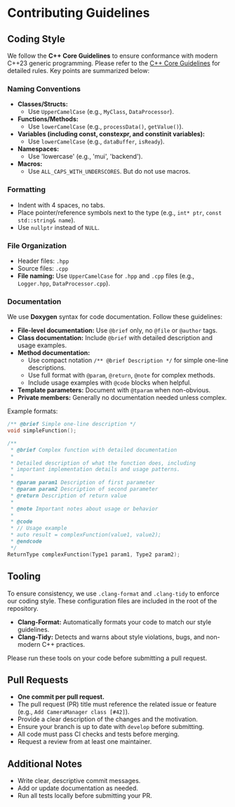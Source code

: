 # Contributing Guidelines

## Coding Style

We follow the **C++ Core Guidelines** to ensure conformance with modern C++23 generic programming. Please refer to the [C++ Core Guidelines](https://isocpp.github.io/CppCoreGuidelines/CppCoreGuidelines) for detailed rules. Key points are summarized below:

### Naming Conventions

- **Classes/Structs:**
  - Use `UpperCamelCase` (e.g., `MyClass`, `DataProcessor`).
- **Functions/Methods:**
  - Use `lowerCamelCase` (e.g., `processData()`, `getValue()`).
- **Variables (including const, constexpr, and constinit variables):**
  - Use `lowerCamelCase` (e.g., `dataBuffer`, `isReady`).
- **Namespaces:**
  - Use 'lowercase' (e.g., 'mui', 'backend').
- **Macros:**
  - Use `ALL_CAPS_WITH_UNDERSCORES`. But do not use macros.

### Formatting

- Indent with 4 spaces, no tabs.
- Place pointer/reference symbols next to the type (e.g., `int* ptr`, `const std::string& name`).
- Use `nullptr` instead of `NULL`.

### File Organization

- Header files: `.hpp`
- Source files: `.cpp`
- **File naming:** Use `UpperCamelCase` for `.hpp` and `.cpp` files (e.g., `Logger.hpp`, `DataProcessor.cpp`).

### Documentation

We use **Doxygen** syntax for code documentation. Follow these guidelines:

- **File-level documentation:** Use `@brief` only, no `@file` or `@author` tags.
- **Class documentation:** Include `@brief` with detailed description and usage examples.
- **Method documentation:**
  - Use compact notation `/** @brief Description */` for simple one-line descriptions.
  - Use full format with `@param`, `@return`, `@note` for complex methods.
  - Include usage examples with `@code` blocks when helpful.
- **Template parameters:** Document with `@tparam` when non-obvious.
- **Private members:** Generally no documentation needed unless complex.

Example formats:
```cpp
/** @brief Simple one-line description */
void simpleFunction();

/**
 * @brief Complex function with detailed documentation
 *
 * Detailed description of what the function does, including
 * important implementation details and usage patterns.
 *
 * @param param1 Description of first parameter
 * @param param2 Description of second parameter
 * @return Description of return value
 *
 * @note Important notes about usage or behavior
 *
 * @code
 * // Usage example
 * auto result = complexFunction(value1, value2);
 * @endcode
 */
ReturnType complexFunction(Type1 param1, Type2 param2);
```

## Tooling

To ensure consistency, we use `.clang-format` and `.clang-tidy` to enforce our coding style. These configuration files are included in the root of the repository.

- **Clang-Format:** Automatically formats your code to match our style guidelines.
- **Clang-Tidy:** Detects and warns about style violations, bugs, and non-modern C++ practices.

Please run these tools on your code before submitting a pull request.

## Pull Requests

- **One commit per pull request.**
- The pull request (PR) title must reference the related issue or feature (e.g., `Add CameraManager class [#42]`).
- Provide a clear description of the changes and the motivation.
- Ensure your branch is up to date with `develop` before submitting.
- All code must pass CI checks and tests before merging.
- Request a review from at least one maintainer.

## Additional Notes

- Write clear, descriptive commit messages.
- Add or update documentation as needed.
- Run all tests locally before submitting your PR.

